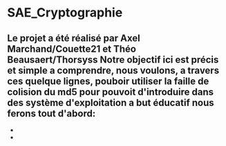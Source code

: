# SAE_Cryptographie
Le projet a été réalisé par Axel Marchand/Couette21 et Théo Beausaert/Thorsyss
Notre objectif ici est précis et simple a comprendre, nous voulons, a travers ces quelque lignes, pouboir utiliser la faille de colision du md5 pour pouvoit d'introduire dans des système d'exploitation a but éducatif
nous ferons tout d'abord:
-
-
-
